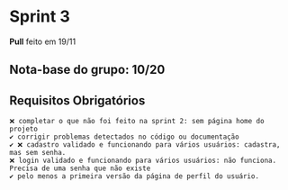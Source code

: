 
# Sprint 3 
__Pull__ feito em 19/11

## Nota-base do grupo: 10/20

## Requisitos Obrigatórios
	❌ completar o que não foi feito na sprint 2: sem página home do projeto
	✔️ corrigir problemas detectados no código ou documentação
	✔️ ❌ cadastro validado e funcionando para vários usuários: cadastra, mas sem senha.
	❌ login validado e funcionando para vários usuários: não funciona. Precisa de uma senha que não existe
	✔️ pelo menos a primeira versão da página de perfil do usuário.

